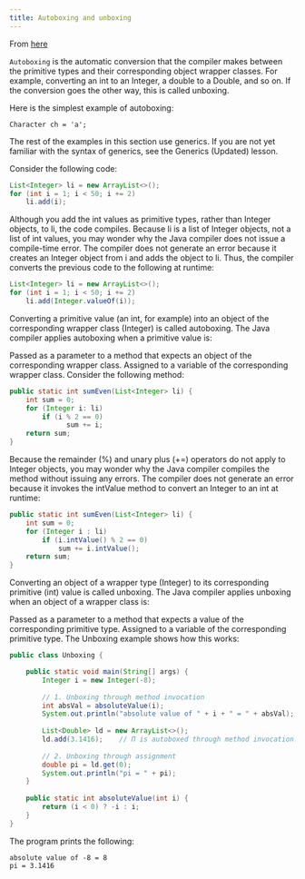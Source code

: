 ```yaml
---
title: Autoboxing and unboxing
---
```


From [here](https://docs.oracle.com/javase/tutorial/java/data/autoboxing.html)

`Autoboxing` is the automatic conversion that the compiler makes between the primitive types and their
corresponding object wrapper classes. For example, converting an int to an Integer, a double to a Double,
and so on. If the conversion goes the other way, this is called unboxing.

Here is the simplest example of autoboxing:

```text
Character ch = 'a';
```
The rest of the examples in this section use generics. If you are not yet familiar with the syntax of generics,
see the Generics (Updated) lesson.

Consider the following code:
```java
List<Integer> li = new ArrayList<>();
for (int i = 1; i < 50; i += 2)
    li.add(i);
```
Although you add the int values as primitive types, rather than Integer objects, to li, the code compiles.
Because li is a list of Integer objects, not a list of int values, you may wonder why the Java compiler does
not issue a compile-time error. The compiler does not generate an error because it creates an Integer object 
from i and adds the object to li. Thus, the compiler converts the previous code to the following at runtime:
```java
List<Integer> li = new ArrayList<>();
for (int i = 1; i < 50; i += 2)
    li.add(Integer.valueOf(i));
```

Converting a primitive value (an int, for example) into an object of the corresponding wrapper class (Integer)
is called autoboxing. The Java compiler applies autoboxing when a primitive value is:

Passed as a parameter to a method that expects an object of the corresponding wrapper class.
Assigned to a variable of the corresponding wrapper class.
Consider the following method:

```java
public static int sumEven(List<Integer> li) {
    int sum = 0;
    for (Integer i: li)
        if (i % 2 == 0)
              sum += i;
    return sum;
}
```

Because the remainder (%) and unary plus (+=) operators do not apply to Integer objects, you may wonder why
the Java compiler compiles the method without issuing any errors. The compiler does not generate an error
because it invokes the intValue method to convert an Integer to an int at runtime:

```java
public static int sumEven(List<Integer> li) {
    int sum = 0;
    for (Integer i : li)
        if (i.intValue() % 2 == 0)
            sum += i.intValue();
    return sum;
}
```

Converting an object of a wrapper type (Integer) to its corresponding primitive (int) value is called unboxing.
The Java compiler applies unboxing when an object of a wrapper class is:

Passed as a parameter to a method that expects a value of the corresponding primitive type.
Assigned to a variable of the corresponding primitive type.
The Unboxing example shows how this works:
```java
public class Unboxing {

    public static void main(String[] args) {
        Integer i = new Integer(-8);
    
        // 1. Unboxing through method invocation
        int absVal = absoluteValue(i);
        System.out.println("absolute value of " + i + " = " + absVal);
    
        List<Double> ld = new ArrayList<>();
        ld.add(3.1416);    // Π is autoboxed through method invocation.
    
        // 2. Unboxing through assignment
        double pi = ld.get(0);
        System.out.println("pi = " + pi);
    }
  
    public static int absoluteValue(int i) {
        return (i < 0) ? -i : i;
    }
}
```
The program prints the following:
```text
absolute value of -8 = 8
pi = 3.1416
```



